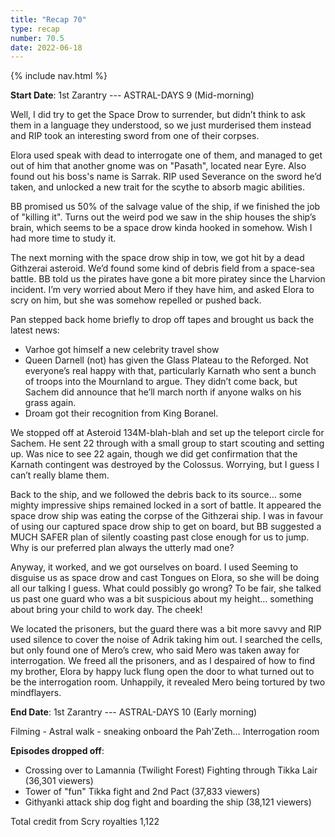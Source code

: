 ```yaml
---
title: "Recap 70"
type: recap
number: 70.5
date: 2022-06-18
---
```


{% include nav.html %}

**Start Date**: 1st Zarantry --- ASTRAL-DAYS 9 (Mid-morning)

Well, I did try to get the Space Drow to surrender, but didn’t think to ask them in a language they understood, so we just murderised them instead and RIP took an interesting sword from one of their corpses.

Elora used speak with dead to interrogate one of them, and managed to get out of him that another gnome was on "Pasath", located near Eyre. Also found out his boss's name is Sarrak. RIP used Severance on the sword he’d taken, and unlocked a new trait for the scythe to absorb magic abilities.

BB promised us 50% of the salvage value of the ship, if we finished the job of "killing it". Turns out the weird pod we saw in the ship houses the ship’s brain, which seems to be a space drow kinda hooked in somehow. Wish I had more time to study it.

The next morning with the space drow ship in tow, we got hit by a dead Githzerai asteroid. We’d found some kind of debris field from a space-sea battle. BB told us the pirates have gone a bit more piratey since the Lharvion incident. I’m very worried about Mero if they have him, and asked Elora to scry on him, but she was somehow repelled or pushed back.

Pan stepped back home briefly to drop off tapes and brought us back the latest news:
- Varhoe got himself a new celebrity travel show
- Queen Darnell (not) has given the Glass Plateau to the Reforged. Not everyone’s real happy with that, particularly Karnath who sent a bunch of troops into the Mournland to argue. They didn’t come back, but Sachem did announce that he’ll march north if anyone walks on his grass again.
- Droam got their recognition from King Boranel.

We stopped off at Asteroid 134M-blah-blah and set up the teleport circle for Sachem. He sent 22 through with a small group to start scouting and setting up. Was nice to see 22 again, though we did get confirmation that the Karnath contingent was destroyed by the Colossus. Worrying, but I guess I can’t really blame them.

Back to the ship, and we followed the debris back to its source… some mighty impressive ships remained locked in a sort of battle. It appeared the space drow ship was eating the corpse of the Githzerai ship. I was in favour of using our captured space drow ship to get on board, but BB suggested a MUCH SAFER plan of silently coasting past close enough for us to jump. Why is our preferred plan always the utterly mad one?

Anyway, it worked, and we got ourselves on board. I used Seeming to disguise us as space drow and cast Tongues on Elora, so she will be doing all our talking I guess. What could possibly go wrong? To be fair, she talked us past one guard who was a bit suspicious about my height… something about bring your child to work day. The cheek!

We located the prisoners, but the guard there was a bit more savvy and RIP used silence to cover the noise of Adrik taking him out. I searched the cells, but only found one of Mero’s crew, who said Mero was taken away for interrogation. We freed all the prisoners, and as I despaired of how to find my brother, Elora by happy luck flung open the door to what turned out to be the interrogation room. Unhappily, it revealed Mero being tortured by two mindflayers.

**End Date**: 1st Zarantry --- ASTRAL-DAYS 10 (Early morning)

Filming - Astral walk - sneaking onboard the Pah'Zeth… Interrogation room

**Episodes dropped off**:
- Crossing over to Lamannia (Twilight Forest) Fighting through Tikka Lair (36,301 viewers)
- Tower of "fun" Tikka fight and 2nd Pact (37,833 viewers)
- Githyanki attack ship dog fight and boarding the ship (38,121 viewers)

Total credit from Scry royalties 1,122 
